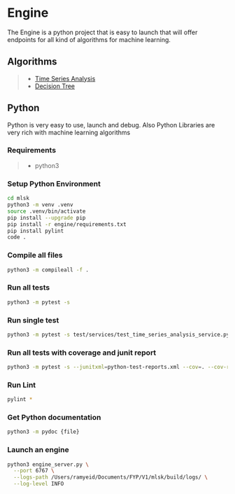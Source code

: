 # Engine

The Engine is a python project that is easy to launch that will offer endpoints for all kind of algorithms for machine learning.

## Algorithms

> - [Time Series Analysis](services/TimeSeriesAnalysisService.md)
> - [Decision Tree](services/DecisionTreeService.md)

## Python

Python is very easy to use, launch and debug.
Also Python Libraries are very rich with machine learning algorithms

### Requirements

> - python3

### Setup Python Environment

```bash
cd mlsk
python3 -m venv .venv
source .venv/bin/activate
pip install --upgrade pip
pip install -r engine/requirements.txt
pip install pylint
code .
```

### Compile all files

```bash
python3 -m compileall -f .
```

### Run all tests

```bash
python3 -m pytest -s
```

### Run single test

```bash
python3 -m pytest -s test/services/test_time_series_analysis_service.py::TestTimeSeriesAnalysisService::test_forecast_service
```

### Run all tests with coverage and junit report

```bash
python3 -m pytest -s --junitxml=python-test-reports.xml --cov=. --cov-report xml:coverage.xml
```

### Run Lint

```bash
pylint *
```

### Get Python documentation

```bash
python3 -m pydoc {file}
```

### Launch an engine

```bash
python3 engine_server.py \
  --port 6767 \
  --logs-path /Users/ramyeid/Documents/FYP/V1/mlsk/build/logs/ \
  --log-level INFO
```

